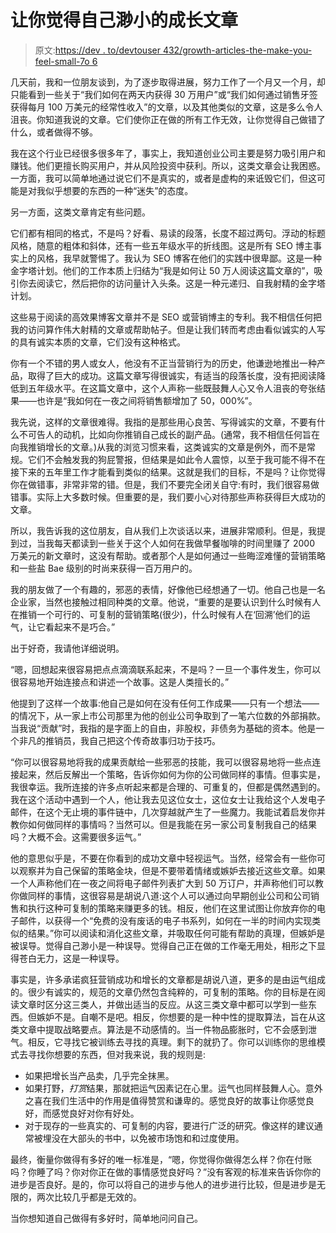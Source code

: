 # 让你觉得自己渺小的成长文章

> 原文:[https://dev . to/devtouser 432/growth-articles-the-make-you-feel-small-7o 6](https://dev.to/devtouser432/growth-articles-that-make-you-feel-small-7o6)

几天前，我和一位朋友谈到，为了逐步取得进展，努力工作了一个月又一个月，却只能看到一些关于“我们如何在两天内获得 30 万用户”或“我们如何通过销售牙签获得每月 100 万美元的经常性收入”的文章，以及其他类似的文章，这是多么令人沮丧。你知道我说的文章。它们使你正在做的所有工作无效，让你觉得自己做错了什么，或者做得不够。

我在这个行业已经很多很多年了，事实上，我知道创业公司主要是努力吸引用户和赚钱。他们更擅长购买用户，并从风险投资中获利。所以，这类文章会让我困惑。一方面，我可以简单地通过说它们不是真实的，或者是虚构的来诋毁它们，但这可能是对我似乎想要的东西的一种“迷失”的态度。

另一方面，这类文章肯定有些问题。

它们都有相同的格式，不是吗？好看、易读的段落，长度不超过两句。浮动的标题风格，随意的粗体和斜体，还有一些五年级水平的折线图。这是所有 SEO 博主事实上的风格，我早就警惕了。我认为 SEO 博客在他们的实践中很卑鄙。这是一种金字塔计划。他们的工作本质上归结为“我是如何让 50 万人阅读这篇文章的”，吸引你去阅读它，然后把你的访问量计入头条。这是一种元递归、自我射精的金字塔计划。

这些易于阅读的高效果博客文章并不是 SEO 或营销博主的专利。我不相信任何把我的访问算作伟大射精的文章或帮助帖子。但是让我们转而考虑由看似诚实的人写的具有诚实本质的文章，它们没有这种格式。

你有一个不错的男人或女人，他没有不正当营销行为的历史，他谦逊地推出一种产品，取得了巨大的成功。这篇文章写得很诚实，有适当的段落长度，没有把阅读降低到五年级水平。在这篇文章中，这个人声称一些既鼓舞人心又令人沮丧的夸张结果——也许是“我如何在一夜之间将销售额增加了 50，000%”。

我先说，这样的文章很难得。我指的是那些用心良苦、写得诚实的文章，不要有什么不可告人的动机，比如向你推销自己成长的副产品。(通常，我不相信任何旨在向我推销增长的文章。)从我的浏览习惯来看，这类诚实的文章是例外，而不是常规。它们不会触发我的狗屁警报，但结果是如此令人震惊，以至于我可能不得不在接下来的五年里工作才能看到类似的结果。这就是我们的目标，不是吗？让你觉得你在做错事，非常非常的错。但是，我们不要完全闭关自守:有时，我们很容易做错事。实际上大多数时候。但重要的是，我们要小心对待那些声称获得巨大成功的文章。

所以，我告诉我的这位朋友，自从我们上次谈话以来，进展非常顺利。但是，我提到过，当我每天都读到一些关于这个人如何在我做早餐咖啡的时间里赚了 2000 万美元的新文章时，这没有帮助。或者那个人是如何通过一些晦涩难懂的营销策略和一些盐 Bae 级别的时尚来获得一百万用户的。

我的朋友做了一个有趣的，邪恶的表情，好像他已经想通了一切。他自己也是一名企业家，当然也接触过相同种类的文章。他说，“重要的是要认识到什么时候有人在推销一个可行的、可复制的营销策略(很少)，什么时候有人在‘回溯’他们的运气，让它看起来不是巧合。”

出于好奇，我请他详细说明。

“嗯，回想起来很容易把点点滴滴联系起来，不是吗？一旦一个事件发生，你可以很容易地开始连接点和讲述一个故事。这是人类擅长的。”

他提到了这样一个故事:他自己是如何在没有任何工作成果——只有一个想法——的情况下，从一家上市公司那里为他的创业公司争取到了一笔六位数的外部捐款。当我说“贡献”时，我指的是字面上的自由，非股权，非债务为基础的资本。他是一个非凡的推销员，我自己把这个传奇故事归功于技巧。

“你可以很容易地将我的成果贡献给一些邪恶的技能，我可以很容易地将一些点连接起来，然后反解出一个策略，告诉你如何为你的公司做同样的事情。但事实是，我很幸运。我所连接的许多点听起来都是合理的、可重复的，但都是偶然遇到的。我在这个活动中遇到一个人，他让我去见这位女士，这位女士让我给这个人发电子邮件，在这个无止境的事件链中，几次穿越就产生了一些魔力。我能试着启发你并教你如何做同样的事情吗？当然可以。但是我能在另一家公司复制我自己的结果吗？大概不会。这需要很多运气。”

他的意思似乎是，不要在你看到的成功文章中轻视运气。当然，经常会有一些你可以观察并为自己保留的策略金块，但是不要带着情绪或嫉妒去接近这些文章。如果一个人声称他们在一夜之间将电子邮件列表扩大到 50 万订户，并声称他们可以教你做同样的事情，这很容易是胡说八道:这个人可以通过向早期创业公司和公司销售和执行这种可复制的策略来赚更多的钱。相反，他们在这里试图让你放弃你的电子邮件，以获得一个“免费的没有废话的电子书系列，如何在一半的时间内实现类似的结果。”你可以阅读和消化这些文章，并吸取任何可能有帮助的真理，但嫉妒是被误导。觉得自己渺小是一种误导。觉得自己正在做的工作毫无用处，相形之下显得苍白无力，这是一种误导。

事实是，许多承诺疯狂营销成功和增长的文章都是胡说八道，更多的是由运气组成的。很少有诚实的，规范的文章仍然包含纯粹的，可复制的策略。你的目标是在阅读文章时区分这三类人，并做出适当的反应。从这三类文章中都可以学到一些东西。但嫉妒不是。自嘲不是吧。相反，你想要的是一种中性的提取算法，旨在从这类文章中提取战略要点。算法是不动感情的。当一件物品膨胀时，它不会感到泄气。相反，它寻找它被训练去寻找的真理。剩下的就扔了。你可以训练你的思维模式去寻找你想要的东西，但对我来说，我的规则是:

*   如果把增长当产品卖，几乎完全抹黑。
*   如果打野，*打赏*结果，那就把运气因素记在心里。运气也同样鼓舞人心。意外之喜在我们生活中的作用是值得赞赏和谦卑的。感觉良好的故事让你感觉良好，而感觉良好对你有好处。
*   对于现存的一些真实的、可复制的内容，要进行广泛的研究。像这样的建议通常被埋没在大部头的书中，以免被市场饱和和过度使用。

最终，衡量你做得有多好的唯一标准是，“嗯，你觉得你做得怎么样？你在付账吗？你睡了吗？你对你正在做的事情感觉良好吗？”没有客观的标准来告诉你你的进步是否良好。是的，你可以将自己的进步与他人的进步进行比较，但是进步是无限的，两次比较几乎都是无效的。

当你想知道自己做得有多好时，简单地问问自己。
